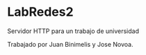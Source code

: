 # LabRedes2
Servidor HTTP para un trabajo de universidad

Trabajado por Juan Binimelis y Jose Novoa.
